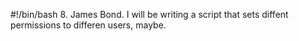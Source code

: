 #!/bin/bash
8. James Bond. I will be writing a script that sets diffent permissions to differen users, maybe.
